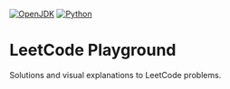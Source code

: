 [![OpenJDK](https://img.shields.io/badge/java-11+-f80000)](https://openjdk.org/projects/jdk/11/)
[![Python](https://img.shields.io/badge/python-3.12+-3776ab)](https://docs.python.org/3/whatsnew/3.12.html)

# LeetCode Playground

Solutions and visual explanations to LeetCode problems.
